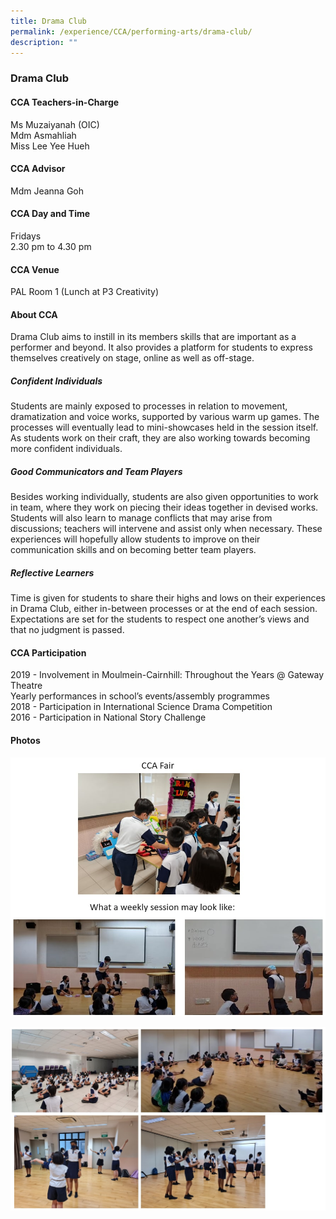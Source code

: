 ```yaml
---
title: Drama Club
permalink: /experience/CCA/performing-arts/drama-club/
description: ""
---
```

### **Drama Club**
#### **CCA Teachers-in-Charge**
Ms Muzaiyanah (OIC)<br>
Mdm Asmahliah <br>
Miss Lee Yee Hueh

#### **CCA Advisor**
Mdm Jeanna Goh

#### **CCA Day and Time**
Fridays<br>
2.30 pm to 4.30 pm

#### **CCA Venue**
PAL Room 1 (Lunch at P3 Creativity)

#### **About CCA**
Drama Club aims to instill in its members skills that are important as a performer and beyond. It also provides a platform for students to express themselves creatively on stage, online as well as off-stage.

##### **Confident Individuals**
Students are mainly exposed to processes in relation to movement, dramatization and voice works, supported by various warm up games. The processes will eventually lead to mini-showcases held in the session itself. As students work on their craft, they are also working towards becoming more confident individuals.

##### **Good Communicators and Team Players**
Besides working individually, students are also given opportunities to work in team, where they work on piecing their ideas together in devised works. Students will also learn to manage conflicts that may arise from discussions; teachers will intervene and assist only when necessary. These experiences will hopefully allow students to improve on their communication skills and on becoming better team players.

##### **Reflective Learners**
Time is given for students to share their highs and lows on their experiences in Drama Club, either in-between processes or at the end of each session. Expectations are set for the students to respect one another’s views and that no judgment is passed. 

#### **CCA Participation**
2019 - Involvement in Moulmein-Cairnhill: Throughout the Years @ Gateway Theatre<br>
Yearly performances in school’s events/assembly programmes <br>
2018 - Participation in International Science Drama Competition<br>
2016 - Participation in National Story Challenge

#### **Photos**

![](/images/drama%201.jpg)

![](/images/drama%202.jpg)